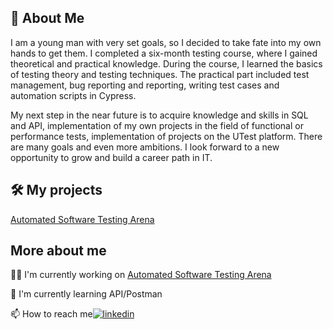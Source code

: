 
## 🚀 About Me
I am a young man with very set goals, so I decided to take fate into my own hands to get them. I completed a six-month testing course, where I gained theoretical and practical knowledge. During the course, I learned the basics of testing theory and testing techniques. The practical part included test management, bug reporting and reporting, writing test cases and automation scripts in Cypress.

My next step in the near future is to acquire knowledge and skills in SQL and API, implementation of my own projects in the field of functional or performance tests, implementation of projects on the UTest platform.
There are many goals and even more ambitions. I look forward to a new opportunity to grow and build a career path in IT.


## 🛠 My projects
[Automated Software Testing Arena](https://github.com/DominikCLK/asta.git)




## More about me
👩‍💻 I'm currently working on [Automated Software Testing Arena](https://github.com/DominikCLK/asta.git)


🧠 I'm currently learning API/Postman


📫 How to reach me[![linkedin](https://img.shields.io/badge/linkedin-0A66C2?style=for-the-badge&logo=linkedin&logoColor=white)](https://www.linkedin.com/in/dominik-calak/)
